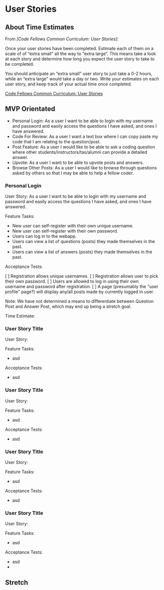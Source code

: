 # User Stories

## About Time Estimates

From *[Code Fellows Common Curriculum: User Stories]*: 

Once your user stories have been completed. Estimate each of them on a scale of of “extra small” all the way to 
“extra large”. This means take a look at each story and determine how long you expect the user story to take 
to be completed.

You should anticipate an “extra small” user story to just take a 0-2 hours, while an “extra large” would take a day or 
two. Write your estimates on each user story, and keep track of your actual time once completed.

[Code Fellows Common Curriculum: User Stories](https://codefellows.github.io/common_curriculum/projects/UserStories)

## MVP Orientated

- Personal Login: As a user I want to be able to login with my username and password and easily access the questions I have asked, and ones I have answered.
- Code For Review: As a user I want a text box where I can copy paste my code that I am relating to the question/post.
- Post Feature: As a user I would like to be able to ask a coding question where other students/instructors/tas/alumni can provide a detailed answer.
- Upvote: As a user I want to be able to upvote posts and answers.
- Browse Other Posts: As a user I would like to browse through questions asked by others so that I may be able to help a fellow coder.

### Personal Login

User Story: As a user I want to be able to login with my username and password and easily access the questions I have asked, and ones I have answered.

Feature Tasks:

- New user can self-register with their own unique username.
- New user can self-register with their own password.
- Users can log in to the webapp.
- Users can view a list of questions (posts) they made themselves in the past.
- Users can view a list of answers (posts) they made themselves in the past.

Acceptance Tests:

[ ] Registration allows unique usernames.
[ ] Registration allows user to pick their own password.
[ ] Users are allowed to log in using their own username and password after registration.
[ ] A page (presumably the "user profile" page?) will display any/all posts made by currently logged in user.

Note: We have not determined a means to differentiate between Question Post and Answer Post, which may end up being a stretch goal.

Time Estimate:


### User Story Title

User Story:

Feature Tasks:

- asd

Acceptance Tests:

- asd

### User Story Title

User Story:

Feature Tasks:

- asd

Acceptance Tests:

- asd

### User Story Title

User Story:

Feature Tasks:

- asd

Acceptance Tests:

- asd

### User Story Title

User Story:

Feature Tasks:

- asd

Acceptance Tests:

- asd
- 

## Stretch
